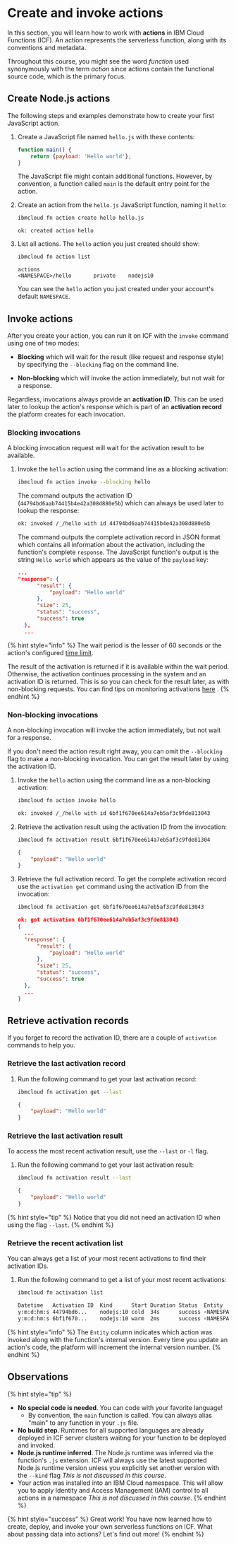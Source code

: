 <!--
#
# Licensed to the Apache Software Foundation (ASF) under one or more
# contributor license agreements.  See the NOTICE file distributed with
# this work for additional information regarding copyright ownership.
# The ASF licenses this file to You under the Apache License, Version 2.0
# (the "License"); you may not use this file except in compliance with
# the License.  You may obtain a copy of the License at
#
#     http://www.apache.org/licenses/LICENSE-2.0
#
# Unless required by applicable law or agreed to in writing, software
# distributed under the License is distributed on an "AS IS" BASIS,
# WITHOUT WARRANTIES OR CONDITIONS OF ANY KIND, either express or implied.
# See the License for the specific language governing permissions and
# limitations under the License.
#
-->

# Create and invoke actions

In this section, you will learn how to work with **actions** in IBM Cloud Functions (ICF). An action represents the serverless function, along with its conventions and metadata.

Throughout this course, you might see the word _function_ used synonymously with the term _action_ since actions contain the functional source code, which is the primary focus.

## Create Node.js actions

The following steps and examples demonstrate how to create your first JavaScript action.

1. Create a JavaScript file named `hello.js` with these contents:

    ```javascript
    function main() {
        return {payload: 'Hello world'};
    }
    ```

    The JavaScript file might contain additional functions. However, by convention, a function called `main` is the default entry point for the action.

2. Create an action from the `hello.js` JavaScript function, naming it `hello`:

    ```bash
    ibmcloud fn action create hello hello.js
    ```

    ```text
    ok: created action hello
    ```

3. List all actions. The `hello` action you just created should show:

    ```bash
    ibmcloud fn action list
    ```

    ```text
    actions
    <NAMESPACE>/hello       private    nodejs10
    ```

    You can see the `hello` action you just created under your account's default `NAMESPACE`.

## Invoke actions

After you create your action, you can run it on ICF with the `invoke` command using one of two modes:

- **Blocking** which will wait for the result \(like request and response style\) by specifying the `--blocking` flag on the command line.

- **Non-blocking** which will invoke the action immediately, but not wait for a response.

Regardless, invocations always provide an **activation ID**. This can be used later to lookup the action's response which is part of an **activation record** the platform creates for each invocation.

### Blocking invocations

A blocking invocation request will wait for the activation result to be available.

1. Invoke the `hello` action using the command line as a blocking activation:

    ```bash
    ibmcloud fn action invoke --blocking hello
    ```

    The command outputs the activation ID (`44794bd6aab74415b4e42a308d880e5b`) which can always be used later to lookup the response:

    ```bash
    ok: invoked /_/hello with id 44794bd6aab74415b4e42a308d880e5b
    ```

    The command outputs the complete activation record in JSON format which contains all information about the activation, including the function's complete `response`. The JavaScript function's output is the string `Hello world` which appears as the value of the `payload` key:

    ```json
    ...
    "response": {
          "result": {
              "payload": "Hello world"
          },
          "size": 25,
          "status": "success",
          "success": true
      },
      ...
    ```

{% hint style="info" %}
The wait period is the lesser of 60 seconds or the action's configured [time limit](https://github.com/apache/incubator-openwhisk/blob/master/docs/reference.md#per-action-timeout-ms-default-60s).

The result of the activation is returned if it is available within the wait period. Otherwise, the activation continues processing in the system and an activation ID is returned. This is so you can check for the result later, as with non-blocking requests. You can find tips on monitoring activations [here]( https://github.com/apache/incubator-openwhisk/blob/master/docs/actions.md#watching-action-output) .
{% endhint %}

### Non-blocking invocations

A non-blocking invocation will invoke the action immediately, but not wait for a response.

If you don't need the action result right away, you can omit the `--blocking` flag to make a non-blocking invocation. You can get the result later by using the activation ID.

1. Invoke the `hello` action using the command line as a non-blocking activation:

    ```bash
    ibmcloud fn action invoke hello
    ```

    ```bash
    ok: invoked /_/hello with id 6bf1f670ee614a7eb5af3c9fde813043
    ```

2. Retrieve the activation result using the activation ID from the invocation:

    ```bash
    ibmcloud fn activation result 6bf1f670ee614a7eb5af3c9fde81304
    ```

    ```json
    {
        "payload": "Hello world"
    }
    ```

3. Retrieve the full activation record. To get the complete activation record use the `activation get` command using the activation ID from the invocation:

    ```bash
    ibmcloud fn activation get 6bf1f670ee614a7eb5af3c9fde813043
    ```

    ```json
    ok: got activation 6bf1f670ee614a7eb5af3c9fde813043
    {
      ...
      "response": {
          "result": {
              "payload": "Hello world"
          },
          "size": 25,
          "status": "success",
          "success": true
      },
      ...
    }
    ```

## Retrieve activation records

If you forget to record the activation ID, there are a couple of `activation` commands to help you.

### Retrieve the last activation record

1. Run the following command to get your last activation record:

    ```bash
    ibmcloud fn activation get --last
    ```

    ```json
    {
        "payload": "Hello world"
    }
    ```

### Retrieve the last activation result

To access the most recent activation result, use the `--last` or `-l` flag.

1. Run the following command to get your last activation result:

    ```bash
    ibmcloud fn activation result --last
    ```

    ```json
    {
        "payload": "Hello world"
    }
    ```

{% hint style="tip" %}
Notice that you did not need an activation ID when using the flag `--last`.
{% endhint %}

### Retrieve the recent activation list

You can always get a list of your most recent activations to find their activation IDs.

1. Run the following command to get a list of your most recent activations:

    ```bash
    ibmcloud fn activation list
    ```

    ```bash
    Datetime   Activation ID  Kind      Start Duration Status  Entity
    y:m:d:hm:s 44794bd6...    nodejs:10 cold  34s      success <NAMESPACE>/hello:0.0.1
    y:m:d:hm:s 6bf1f670...    nodejs:10 warm  2ms      success <NAMESPACE>/hello:0.0.1
    ```

{% hint style="info" %}
The `Entity` column indicates which action was invoked along with the function's internal version. Every time you update an action's code, the platform will increment the internal version number.
{% endhint %}

## Observations

{% hint style="tip" %}
- **No special code is needed**. You can code with your favorite language!
  - By convention, the `main` function is called. You can always alias "main" to any function in your `.js` file.
- **No build step**. Runtimes for all supported languages are already deployed in ICF server clusters waiting for your function to be deployed and invoked.
- **Node.js runtime inferred**. The Node.js runtime was inferred via the function's `.js` extension. ICF will always use the latest supported Node.js runtime version unless you explicitly set another version with the `--kind` flag _This is not discussed in this course_.
- Your action was installed into an IBM Cloud namespace. This will allow you to apply Identity and Access Management (IAM) control to all actions in a namespace _This is not discussed in this course_.
{% endhint %}

{% hint style="success" %}
Great work! You have now learned how to create, deploy, and invoke your own serverless functions on ICF. What about passing data into actions? Let's find out more!
{% endhint %}
